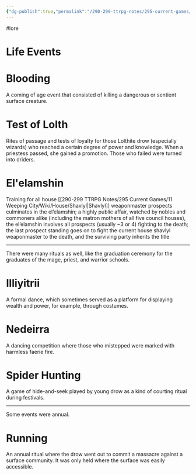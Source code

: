 ```yaml
---
{"dg-publish":true,"permalink":"/290-299-ttrpg-notes/295-current-games/11-weeping-city/wiki/lore/rites-and-rituals/"}
---
```



#lore 

# Life Events

# Blooding
A coming of age event that consisted of killing a dangerous or sentient surface creature.

# Test of Lolth
Rites of passage and tests of loyalty for those Lolthite drow (especially wizards) who reached a certain degree of power and knowledge. 
When a priestess passed, she gained a promotion. Those who failed were turned into driders.

# El'elamshin 
Training for all house [[290-299 TTRPG Notes/295 Current Games/11 Weeping City/Wiki/House/Shavlyl\|Shavlyl]] weaponmaster prospects culminates in the el’elamshin; a highly public affair, watched by nobles and commoners alike (including the matron mothers of all five council houses), the el’elamshin involves all prospects (usually ~3 or 4) fighting to the death; the last prospect standing goes on to fight the current house shavlyl weaponmaster to the death, and the surviving party inherits the title

---

There were many rituals as well, like the graduation ceremony for the graduates of the mage, priest, and warrior schools.

# Illiyitrii
A formal dance, which sometimes served as a platform for displaying wealth and power, for example, through costumes.

# Nedeirra
A dancing competition where those who mistepped were marked with harmless faerie fire.

# Spider Hunting
A game of hide-and-seek played by young drow as a kind of courting ritual during festivals.

---

Some events were annual.

# Running
An annual ritual where the drow went out to commit a massacre against a surface community. It was only held where the surface was easily accessible.